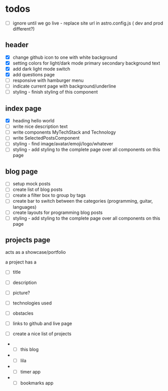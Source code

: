 # todos

- [ ] ignore until we go live - replace site url in astro.config.js ( dev and prod different?)
  
## header

- [x] change github icon to one with white background
- [x] setting colors for light/dark mode primary secondary background text
- [x] add dark light mode switch
- [x] add questions page
- [ ] responsive with hamburger menu
- [ ] indicate current page with background/underline
- [ ] styling - finish styling of this component

## index page

- [x] heading hello world
- [ ] write nice description text
- [ ] write components MyTechStack and Technology
- [ ] write SelectedPostsComponent
- [ ] styling - find image/avatar/emoji/logo/whatever
- [ ] styling - add styling to the complete page over all components on this page

## blog page

- [ ] setup mock posts
- [ ] create list of blog posts
- [ ] create a filter box to group by tags
- [ ] create bar to switch between the categories (programming, guitar, languages)
- [ ] create layouts for programming blog posts
- [ ] styling - add styling to the complete page over all components on this page

## projects page

acts as a showcase/portfolio

a project has a 
- [ ] title
- [ ] description
- [ ] picture?
- [ ] technologies used
- [ ] obstacles
- [ ] links to github and live page

- [ ] create a nice list of projects
- - [ ] this blog
- - [ ] lila
- - [ ] timer app
- - [ ] bookmarks app
